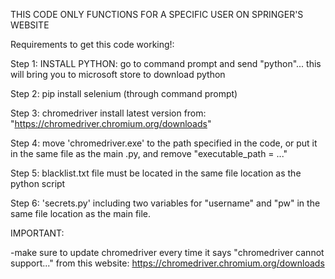 THIS CODE ONLY FUNCTIONS FOR A SPECIFIC USER ON SPRINGER'S WEBSITE

Requirements to get this code working!: 

Step 1: INSTALL PYTHON: go to command prompt and send "python"... this will bring you to microsoft store to download python

Step 2: pip install selenium (through command prompt)

Step 3: chromedriver install latest version from: "https://chromedriver.chromium.org/downloads"

Step 4: move 'chromedriver.exe' to the path specified in the code, or put it in the same file as the main .py, and remove "executable_path = ..."

Step 5: blacklist.txt file must be located in the same file location as the python script

Step 6: 'secrets.py' including two variables for "username" and "pw" in the same file location as the main file.


IMPORTANT:

-make sure to update chromedriver every time it says "chromedriver cannot support..." from this website: https://chromedriver.chromium.org/downloads


